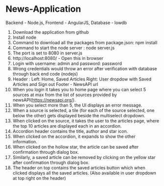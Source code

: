 # News-Application

Backend - Node.js,
Frontend - AngularJS,
Database - lowdb

1. Download the application from github
2. Install node
3. Command to download all the packages from package.json: npm install
4. Command to start the node server : node server.js
5. The port is set to 8080 in server.js
6. http://localhost:8080/ - Open this in browser
7. Login with username: admin and password: password
8. Wrong credentials would throw an error after verification with database through back end code (nodejs)
9. Header :
    Left: Home, Saved Articles
    Right: User dropdow with Saved Articles and Sign out
   Footer - NewsAPI url
10. When you login it takes you to home page where you can select 5 sources at max from the list of sources provided by newsAPI(https://newsapi.org/).
11. When you select more than 5, the UI displays an error message.
12. When a source is selected, a tile (for each of the source selected, one below the other) gets displayed beside the multiselect dropdown.
13. When clicked on the source, it takes the user to the articles page, where the top 10 articles are displayed each in an accordion.
14. Accordion header contains the title, author and star icon.
15. When clicked on the accordion, it expands to show the other information.
16. When clicked on the hollow star, the article can be saved after confirmation through dialog box.
17. Similarly, a saved article can be removed by clicking on the yellow star after confirmation through dialog box.
18. The header on top contains the saved articles button which when clicked displays all the saved articles.
    (Also available in user dropdown at top right on the header)
